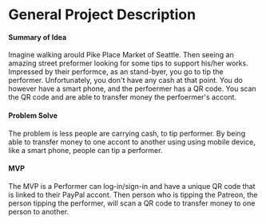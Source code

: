 # General Project Description

#### Summary of Idea
Imagine walking arould Pike Place Market of Seattle. Then seeing an amazing street preformer looking for some tips to support his/her works. Impressed by their performce, as an stand-byer, you go to tip the performer.  Unfortunately, you don't have any cash at that point. You do however have a smart phone, and the perfoermer has a QR code. You scan the QR code and are able to transfer money the perfoermer's accont. 

#### Problem Solve

The problem is less people are carrying cash, to tip performer. By being able to transfer money to one accont to another using using mobile device, like a smart phone, people can tip a performer.

#### MVP

The MVP is a Performer can log-in/sign-in and have a unique QR code that is linked to their PayPal accont. Then person who is tipping the Patreon, the person tipping the performer,  will scan a QR code to transfer money to one person to another.
